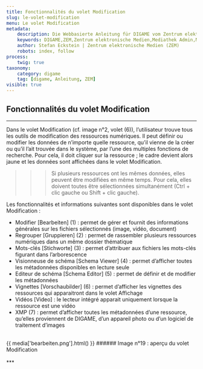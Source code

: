```yaml
---
title: Fonctionnalités du volet Modification
slug: le-volet-modification
menu: Le volet Modification
metadata:
    description: Die Webbasierte Anleitung für DIGAME vom Zentrum elektronische Medien ZEM.
    keywords: DIGAME,ZEM,Zentrum elektronische Medien,Mediathek Admin,Mediathek,Bilddatenbank,Bildverwaltung,Bundesverwaltung,Eidgenossenschaft,Schweizerische Eidgenossenschaft,VBS,Bundesamt für Verteidigung, Bevölkerungsschutz und Sport
    author: Stefan Eckstein | Zentrum elektronische Medien (ZEM)
    robots: index, follow
process:
	twig: true
taxonomy:
    category: digame
    tag: [digame, Anleitung, ZEM]
visible: true
---
```



## Fonctionnalités du volet Modification
***
Dans le volet Modification (cf. image n°2, volet (6)), l’utilisateur trouve tous les outils de modification des ressources numériques.
Il peut définir ou modifier les données de n’importe quelle ressource, qu’il vienne de la créer ou qu’il l’ait trouvée dans le système, par l’une des multiples fonctions de recherche. Pour cela, il doit cliquer sur la ressource ; le cadre devient alors jaune et les données sont affichées dans le volet Modification.

>>> Si plusieurs ressources ont les mêmes données, elles peuvent être modifiées en même temps. Pour cela, elles doivent toutes être sélectionnées simultanément (Ctrl + clic gauche ou Shift + clic gauche).

Les fonctionnalités et informations suivantes sont disponibles dans le volet Modification :

- Modifier [Bearbeiten] (1) : permet de gérer et fournit des informations générales sur les fichiers sélectionnés (image, vidéo, document)
- Regrouper [Gruppieren] (2) : permet de rassembler plusieurs ressources numériques dans un même dossier thématique
- Mots-clés [Stichworte] (3) : permet d’attribuer aux fichiers les mots-clés figurant dans l’arborescence
- Visionneuse de schéma [Schema Viewer] (4) : permet d’afficher toutes les métadonnées disponibles en lecture seule
- Editeur de schéma [Schema Editor] (5) : permet de définir et de modifier les métadonnées
- Vignettes [Vorschaubilder] (6) : permet d’afficher les vignettes des ressources qui apparaitront dans le volet Affichage
- Vidéos [Video] : le lecteur intégré apparait uniquement lorsque la ressource est une vidéo
- XMP (7) : permet d’afficher toutes les métadonnées d’une ressource, qu’elles proviennent de DIGAME, d’un appareil photo ou d’un logiciel de traitement d’images


<br>
{{ media['bearbeiten.png'].html() }}
###### Image n°19 : aperçu du volet Modification
<br>

<br>
***
